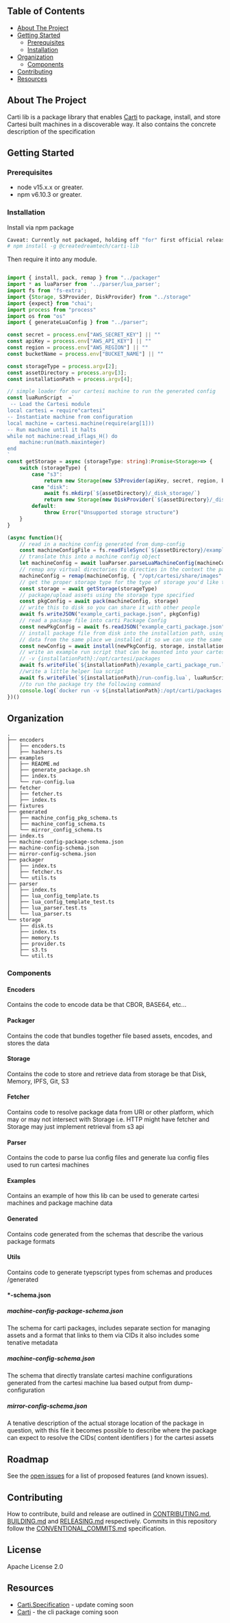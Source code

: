 ## Table of Contents
  - [About The Project](#about-the-project)
  - [Getting Started](#getting-started)
      - [Prerequisites](#prerequisites)
      - [Installation](#installation)
  - [Organization](#organization)
    - [Components](#components)
- [Contributing](#contributing)
- [Resources](#resources)

<!-- about the project -->
## About The Project
Carti lib is a package library that enables [Carti](https://carti) to package, install, and store Cartesi built machines in a discoverable way. It also contains the concrete description of the specification

## Getting Started

### Prerequisites

- node v15.x.x or greater.
- npm v6.10.3 or greater.

### Installation

Install via npm package

```bash
Caveat: Currently not packaged, holding off "for" first official release and more items have been fleshed out
# npm install -g @createdreamtech/carti-lib
```

Then require it into any module.
```ts

import { install, pack, remap } from "../packager"
import * as luaParser from '../parser/lua_parser';
import fs from 'fs-extra';
import {Storage, S3Provider, DiskProvider} from "../storage"
import {expect} from "chai";
import process from "process"
import os from "os"
import { generateLuaConfig } from "../parser";

const secret = process.env["AWS_SECRET_KEY"] || ""
const apiKey = process.env["AWS_API_KEY"] || ""
const region = process.env["AWS_REGION"] || ""
const bucketName = process.env["BUCKET_NAME"] || ""

const storageType = process.argv[2];
const assetDirectory = process.argv[3];
const installationPath = process.argv[4];

// simple loader for our cartesi machine to run the generated config
const luaRunScript  =`
 -- Load the Cartesi module
local cartesi = require"cartesi"
-- Instantiate machine from configuration
local machine = cartesi.machine(require(arg[1]))
-- Run machine until it halts
while not machine:read_iflags_H() do
    machine:run(math.maxinteger)
end
`
const getStorage = async (storageType: string):Promise<Storage>=> {
    switch (storageType) {
        case "s3": 
            return new Storage(new S3Provider(apiKey, secret, region, bucketName))
        case "disk":
            await fs.mkdirp(`${assetDirectory}/_disk_storage/`)
            return new Storage(new DiskProvider(`${assetDirectory}/_disk_storage/`))
        default:
            throw Error("Unsupported storage structure")
    }
}

(async function(){
    // read in a machine config generated from dump-config
    const machineConfigFile = fs.readFileSync(`${assetDirectory}/example_machine_config.lua`)
    // translate this into a machine config object 
    let machineConfig = await luaParser.parseLuaMachineConfig(machineConfigFile.toString('utf-8'))
    // remap any virtual directories to directies in the context the packager is running in
    machineConfig = remap(machineConfig, { "/opt/cartesi/share/images": `${assetDirectory}/images` })
    // get the proper storage type for the type of storage you'd like to use
    const storage = await getStorage(storageType)
    // package/upload assets using the storage type specified 
    const pkgConfig = await pack(machineConfig, storage)
    // write this to disk so you can share it with other people 
    await fs.writeJSON("example_carti_package.json", pkgConfig)
    // read a package file into carti Package Config
    const newPkgConfig = await fs.readJSON("example_carti_package.json")
    // install package file from disk into the installation path, using a fetcher in this case we are fetching the 
    // data from the same place we installed it so we can use the same fetcher to retrieve the package 
    const newConfig = await install(newPkgConfig, storage, installationPath)
    // write an example run script that can be mounted into your cartesi machine directory in the location
    // -v {installationPath}:/opt/cartesi/packages 
    await fs.writeFile(`${installationPath}/example_carti_package_run.lua`,generateLuaConfig(newConfig, "return"))
    //write a little helper lua script
    await fs.writeFile(`${installationPath}/run-config.lua`, luaRunScript)
    //to run the package try the following command
    console.log(`docker run -v ${installationPath}:/opt/carti/packages cartesi/playground /bin/bash -c 'cd /opt/carti/packages; luapp5.3 run-config.lua example_carti_package_run'`)
})()
```
## Organization 
```
.
├── encoders
│   ├── encoders.ts
│   ├── hashers.ts
├── examples
│   ├── README.md
│   ├── generate_package.sh
│   ├── index.ts
│   └── run-config.lua
├── fetcher
│   ├── fetcher.ts
│   ├── index.ts
├── fixtures
├── generated
│   ├── machine_config_pkg_schema.ts
│   ├── machine_config_schema.ts
│   └── mirror_config_schema.ts
├── index.ts
├── machine-config-package-schema.json
├── machine-config-schema.json
├── mirror-config-schema.json
├── packager
│   ├── index.ts
│   ├── fetcher.ts
│   └── utils.ts
├── parser
│   ├── index.ts
│   ├── lua_config_template.ts
│   ├── lua_config_template_test.ts
│   ├── lua_parser.test.ts
│   └── lua_parser.ts
└── storage
    ├── disk.ts
    ├── index.ts
    ├── memory.ts
    ├── provider.ts
    ├── s3.ts
    └── util.ts
```
### Components
#### Encoders
Contains the code to encode data be that CBOR, BASE64, etc... 
#### Packager
Contains the code that bundles together file based assets, encodes, and stores the data
#### Storage
Contains the code to store and retrieve data from storage be that Disk, Memory, IPFS, Git, S3
#### Fetcher
Contains code to resolve package data from URI or other platform, which may or may not intersect with Storage
i.e. HTTP might have fetcher and Storage may just implement retrieval from s3 api
#### Parser
Contains the code to parse lua config files and generate lua config files used to run cartesi machines
#### Examples
Contains an example of how this lib can be used to generate cartesi machines and package machine data
#### Generated
Contains code generated from the schemas that describe the various package formats
#### Utils
Contains code to generate tyepscript types from schemas and produces /generated
#### *-schema.json
##### machine-config-package-schema.json
The schema for carti packages, includes separate section for managing assets and a format that links to them via CIDs it also includes some tenative metadata
##### machine-config-schema.json
The schema that directly translate cartesi machine configurations generated from the cartesi machine lua based output
from dump-configuration
##### mirror-config-schema.json
A tenative description of the actual storage location of the package in question, with this file it becomes possible to
describe where the package can expect to resolve the CIDs( content identifiers ) for the cartesi assets

## Roadmap

See the [open issues](https://github.com/createdreamtech/carti-lib/issues) for a list of proposed features (and known issues).

## Contributing

How to contribute, build and release are outlined in [CONTRIBUTING.md](CONTRIBUTING.md), [BUILDING.md](BUILDING.md) and [RELEASING.md](RELEASING.md) respectively. Commits in this repository follow the [CONVENTIONAL_COMMITS.md](CONVENTIONAL_COMMITS.md) specification.

## License

Apache License 2.0

## Resources
- [Carti.Specification](https://createdreamtech/carti-spec)  - update coming soon
- [Carti](https://github.com/createdreamtech/carti) - the cli package coming soon
